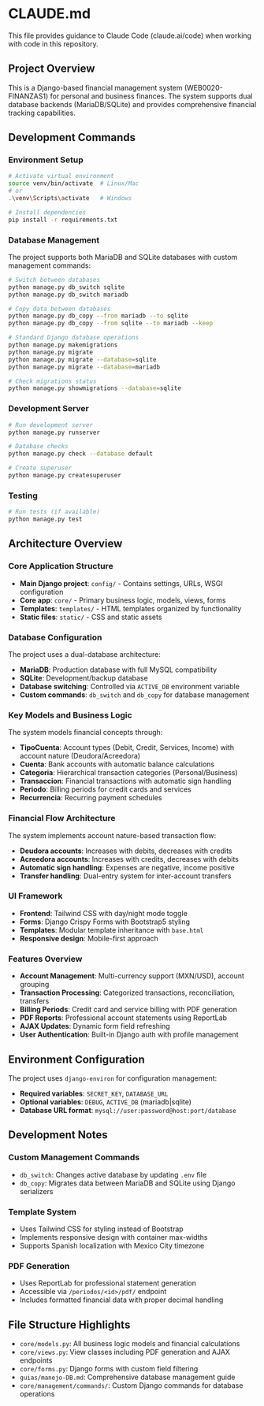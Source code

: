 # CLAUDE.md

This file provides guidance to Claude Code (claude.ai/code) when working with code in this repository.

## Project Overview

This is a Django-based financial management system (WEB0020-FINANZAS1) for personal and business finances. The system supports dual database backends (MariaDB/SQLite) and provides comprehensive financial tracking capabilities.

## Development Commands

### Environment Setup
```bash
# Activate virtual environment
source venv/bin/activate  # Linux/Mac
# or
.\venv\Scripts\activate   # Windows

# Install dependencies
pip install -r requirements.txt
```

### Database Management
The project supports both MariaDB and SQLite databases with custom management commands:

```bash
# Switch between databases
python manage.py db_switch sqlite
python manage.py db_switch mariadb

# Copy data between databases
python manage.py db_copy --from mariadb --to sqlite
python manage.py db_copy --from sqlite --to mariadb --keep

# Standard Django database operations
python manage.py makemigrations
python manage.py migrate
python manage.py migrate --database=sqlite
python manage.py migrate --database=mariadb

# Check migrations status
python manage.py showmigrations --database=sqlite
```

### Development Server
```bash
# Run development server
python manage.py runserver

# Database checks
python manage.py check --database default

# Create superuser
python manage.py createsuperuser
```

### Testing
```bash
# Run tests (if available)
python manage.py test
```

## Architecture Overview

### Core Application Structure
- **Main Django project**: `config/` - Contains settings, URLs, WSGI configuration
- **Core app**: `core/` - Primary business logic, models, views, forms
- **Templates**: `templates/` - HTML templates organized by functionality
- **Static files**: `static/` - CSS and static assets

### Database Configuration
The project uses a dual-database architecture:
- **MariaDB**: Production database with full MySQL compatibility
- **SQLite**: Development/backup database
- **Database switching**: Controlled via `ACTIVE_DB` environment variable
- **Custom commands**: `db_switch` and `db_copy` for database management

### Key Models and Business Logic
The system models financial concepts through:
- **TipoCuenta**: Account types (Debit, Credit, Services, Income) with account nature (Deudora/Acreedora)
- **Cuenta**: Bank accounts with automatic balance calculations
- **Categoria**: Hierarchical transaction categories (Personal/Business)
- **Transaccion**: Financial transactions with automatic sign handling
- **Periodo**: Billing periods for credit cards and services
- **Recurrencia**: Recurring payment schedules

### Financial Flow Architecture
The system implements account nature-based transaction flow:
- **Deudora accounts**: Increases with debits, decreases with credits
- **Acreedora accounts**: Increases with credits, decreases with debits
- **Automatic sign handling**: Expenses are negative, income positive
- **Transfer handling**: Dual-entry system for inter-account transfers

### UI Framework
- **Frontend**: Tailwind CSS with day/night mode toggle
- **Forms**: Django Crispy Forms with Bootstrap5 styling
- **Templates**: Modular template inheritance with `base.html`
- **Responsive design**: Mobile-first approach

### Features Overview
- **Account Management**: Multi-currency support (MXN/USD), account grouping
- **Transaction Processing**: Categorized transactions, reconciliation, transfers
- **Billing Periods**: Credit card and service billing with PDF generation
- **PDF Reports**: Professional account statements using ReportLab
- **AJAX Updates**: Dynamic form field refreshing
- **User Authentication**: Built-in Django auth with profile management

## Environment Configuration

The project uses `django-environ` for configuration management:
- **Required variables**: `SECRET_KEY`, `DATABASE_URL`
- **Optional variables**: `DEBUG`, `ACTIVE_DB` (mariadb|sqlite)
- **Database URL format**: `mysql://user:password@host:port/database`

## Development Notes

### Custom Management Commands
- `db_switch`: Changes active database by updating `.env` file
- `db_copy`: Migrates data between MariaDB and SQLite using Django serializers

### Template System
- Uses Tailwind CSS for styling instead of Bootstrap
- Implements responsive design with container max-widths
- Supports Spanish localization with Mexico City timezone

### PDF Generation
- Uses ReportLab for professional statement generation
- Accessible via `/periodos/<id>/pdf/` endpoint
- Includes formatted financial data with proper decimal handling

## File Structure Highlights
- `core/models.py`: All business logic models and financial calculations
- `core/views.py`: View classes including PDF generation and AJAX endpoints  
- `core/forms.py`: Django forms with custom field filtering
- `guias/manejo-DB.md`: Comprehensive database management guide
- `core/management/commands/`: Custom Django commands for database operations
